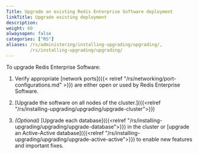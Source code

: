 ```yaml
---
Title: Upgrade an existing Redis Enterprise Software deployment
linkTitle: Upgrade existing deployment
description:
weight: 60
alwaysopen: false
categories: ["RS"]
aliases: /rs/administering/installing-upgrading/upgrading/,
         /rs/installing-upgrading/upgrading/
---
```

To upgrade Redis Enterprise Software:

1. Verify appropriate [network ports]({{< relref "/rs/networking/port-configurations.md" >}}) are either open or used by Redis Enterprise Software.

1. [Upgrade the software on all nodes of the cluster.]({{<relref "/rs/installing-upgrading/upgrading/upgrade-cluster">}})

2. _(Optional)_ [Upgrade each database]({{<relref "/rs/installing-upgrading/upgrading/upgrade-database">}}) in the cluster or [upgrade an Active-Active database]({{<relref "/rs/installing-upgrading/upgrading/upgrade-active-active">}}) to enable new features and important fixes.
